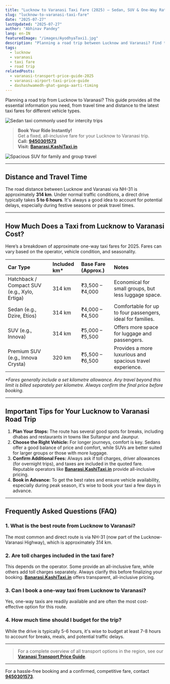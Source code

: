 ```yaml
---
title: "Lucknow to Varanasi Taxi Fare (2025) – Sedan, SUV & One-Way Rates"
slug: "lucknow-to-varanasi-taxi-fare"
date: "2025-07-27"
lastUpdated: "2025-07-27"
author: "Abhinav Pandey"
lang: en-IN
featuredImage: "/images/AyodhyaTaxi1.jpg"
description: "Planning a road trip between Lucknow and Varanasi? Find the distance, travel time, and typical taxi fares for sedans, SUVs and premium cars. Compare one-way and round-trip options and get tips on choosing the right vehicle."
tags:
  - lucknow
  - varanasi
  - taxi fare
  - road trip
relatedPosts:
  - varanasi-transport-price-guide-2025
  - varanasi-airport-taxi-price-guide
  - dashashwamedh-ghat-ganga-aarti-timing
---
```


Planning a road trip from Lucknow to Varanasi? This guide provides all the essential information you need, from travel time and distance to the latest taxi fares for different vehicle types.

![Sedan taxi commonly used for intercity trips](/images/seden.png "Sedan taxi option for Lucknow → Varanasi road trips")

> **Book Your Ride Instantly!**  
> Get a fixed, all-inclusive fare for your Lucknow to Varanasi trip.  
> **Call:** **[9450301573](tel:9450301573)**  
> **Visit:** **[Banarasi.KashiTaxi.in](https://banarasi.kashitaxi.in)**

![Spacious SUV for family and group travel](/images/xuv.png "SUV option for extra luggage and comfort on the highway")

---

## Distance and Travel Time

The road distance between Lucknow and Varanasi via NH-31 is approximately **314 km**. Under normal traffic conditions, a direct drive typically takes **5 to 6 hours**. It's always a good idea to account for potential delays, especially during festive seasons or peak travel times.

---

## How Much Does a Taxi from Lucknow to Varanasi Cost?

Here’s a breakdown of approximate one-way taxi fares for 2025. Fares can vary based on the operator, vehicle condition, and seasonality.

| Car Type | Included km* | Base Fare (Approx.) | Notes |
| :--- | :--- | :--- | :--- |
| Hatchback / Compact SUV (e.g., Xylo, Ertiga) | 314 km | ₹3,500 – ₹4,000 | Economical for small groups, but less luggage space. |
| Sedan (e.g., Dzire, Etios) | 314 km | ₹4,000 – ₹4,500 | Comfortable for up to four passengers, ideal for families. |
| SUV (e.g., Innova) | 314 km | ₹5,000 – ₹5,500 | Offers more space for luggage and passengers. |
| Premium SUV (e.g., Innova Crysta) | 320 km | ₹5,500 – ₹6,500 | Provides a more luxurious and spacious travel experience. |

*\*Fares generally include a set kilometre allowance. Any travel beyond this limit is billed separately per kilometre. Always confirm the final price before booking.*

---

## Important Tips for Your Lucknow to Varanasi Road Trip

1.  **Plan Your Stops:** The route has several good spots for breaks, including dhabas and restaurants in towns like Sultanpur and Jaunpur.
2.  **Choose the Right Vehicle:** For longer journeys, comfort is key. Sedans offer a good balance of price and comfort, while SUVs are better suited for larger groups or those with more luggage.
3.  **Confirm Additional Fees:** Always ask if toll charges, driver allowances (for overnight trips), and taxes are included in the quoted fare. Reputable operators like **[Banarasi.KashiTaxi.in](https://banarasi.kashitaxi.in)** provide all-inclusive pricing.
4.  **Book in Advance:** To get the best rates and ensure vehicle availability, especially during peak season, it's wise to book your taxi a few days in advance.

---

## Frequently Asked Questions (FAQ)

### 1. What is the best route from Lucknow to Varanasi?
The most common and direct route is via NH-31 (now part of the Lucknow-Varanasi Highway), which is approximately 314 km.

### 2. Are toll charges included in the taxi fare?
This depends on the operator. Some provide an all-inclusive fare, while others add toll charges separately. Always clarify this before finalizing your booking. **[Banarasi.KashiTaxi.in](https://banarasi.kashitaxi.in)** offers transparent, all-inclusive pricing.

### 3. Can I book a one-way taxi from Lucknow to Varanasi?
Yes, one-way taxis are readily available and are often the most cost-effective option for this route.

### 4. How much time should I budget for the trip?
While the drive is typically 5-6 hours, it's wise to budget at least 7-8 hours to account for breaks, meals, and potential traffic delays.

---

> For a complete overview of all transport options in the region, see our **[Varanasi Transport Price Guide](/en/varanasi-transport-price-guide-2025)**.

---

For a hassle-free booking and a confirmed, competitive fare, contact **[9450301573](tel:9450301573)**.
